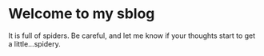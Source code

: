 # Welcome to my sblog

It is full of spiders. Be careful, and let me know if your thoughts start to get a little...spidery.
